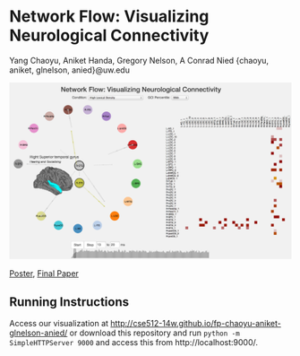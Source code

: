 Network Flow: Visualizing Neurological Connectivity
===============
Yang Chaoyu, Aniket Handa, Gregory Nelson, A Conrad Nied {chaoyu, aniket, glnelson, anied}@uw.edu

![Summary](summary.png)

<Add abstract here>

[Poster](https://github.com/CSE512-14W/fp-chaoyu-aniket-glnelson-anied/raw/master/final/poster-chaoyu-aniket-glnelson-anied.pdf),
[Final Paper](https://github.com/CSE512-14W/fp-chaoyu-aniket-glnelson-anied/raw/master/final/paper-chaoyu-aniket-glnelson-anied.pdf) 

## Running Instructions

Access our visualization at http://cse512-14w.github.io/fp-chaoyu-aniket-glnelson-anied/ or download this repository and run `python -m SimpleHTTPServer 9000` and access this from http://localhost:9000/.
